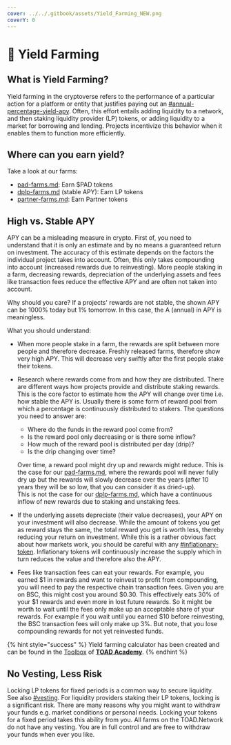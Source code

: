 ```yaml
---
cover: ../../.gitbook/assets/Yield_Farming_NEW.png
coverY: 0
---
```


# 🌾 Yield Farming

## What is Yield Farming?

Yield farming in the cryptoverse refers to the performance of a particular action for a platform or entity that justifies paying out an [#annual-percentage-yield-apy](../../fundamentals/glossary.md#annual-percentage-yield-apy "mention"). Often, this effort entails adding liquidity to a network, and then staking liquidity provider (LP) tokens, or adding liquidity to a market for borrowing and lending. Projects incentivize this behavior when it enables them to function more efficiently.

## Where can you earn yield?

Take a look at our farms:

* [pad-farms.md](pad-farms.md "mention"): Earn $PAD tokens
* [dplp-farms.md](dplp-farms.md "mention") (stable APY): Earn LP tokens
* [partner-farms.md](partner-farms.md "mention"): Earn Partner tokens

## High vs. Stable APY

APY can be a misleading measure in crypto. First of, you need to understand that it is only an estimate and by no means a guaranteed return on investment. The accuracy of this estimate depends on the factors the individual project takes into account. Often, this only takes compounding into account (increased rewards due to reinvesting). More people staking in a farm, decreasing rewards, depreciation of the underlying assets and fees like transaction fees reduce the effective APY and are often not taken into account.

Why should you care? If a projects' rewards are not stable, the shown APY can be 1000% today but 1% tomorrow. In this case, the A (annual) in APY is meaningless.

What you should understand:

* When more people stake in a farm, the rewards are split between more people and therefore decrease. Freshly released farms, therefore show very high APY. This will decrease very swiftly after the first people stake their tokens.
*   Research where rewards come from and how they are distributed. There are different ways how projects provide and distribute staking rewards. This is the core factor to estimate how the APY will change over time i.e. how stable the APY is. Usually there is some form of reward pool from which a percentage is continuously distributed to stakers. The questions you need to answer are:

    * Where do the funds in the reward pool come from?
    * Is the reward pool only decreasing or is there some inflow?
    * How much of the reward pool is distributed per day (drip)?
    * Is the drip changing over time?

    Over time, a reward pool might dry up and rewards might reduce. This is the case for our [pad-farms.md](pad-farms.md "mention"), where the rewards pool will never fully dry up but the rewards will slowly decrease over the years (after 10 years they will be so low, that you can consider it as dried-up).\
    This is not the case for our [dplp-farms.md](dplp-farms.md "mention"), which have a continuous inflow of new rewards due to staking and unstaking fees.
* If the underlying assets depreciate (their value decreases), your APY on your investment will also decrease. While the amount of tokens you get as reward stays the same, the total reward you get is worth less, thereby reducing your return on investment. While this is a rather obvious fact about how markets work, you should be careful with any [#inflationary-token](../../fundamentals/glossary.md#inflationary-token "mention"). Inflationary tokens will continuously increase the supply which in turn reduces the value and therefore also the APY.
* Fees like transaction fees can eat your rewards. For example, you earned $1 in rewards and want to reinvest to profit from compounding, you will need to pay the respective chain transaction fees. Given you are on BSC, this might cost you around $0.30. This effectively eats 30% of your $1 rewards and even more in lost future rewards. So it might be worth to wait until the fees only make up an acceptable share of your rewards. For example if you wait until you earned $10 before reinvesting, the BSC transaction fees will only make up 3%. But note, that you lose compounding rewards for not yet reinvested funds.

{% hint style="success" %}
Yield farming calculator has been created and can be found in the [Toolbox](https://toad.academy/toolbox/) of [**TOAD Academy**](../../games/toad-academy.md).
{% endhint %}

## No Vesting, Less Risk

Locking LP tokens for fixed periods is a common way to secure liquidity. See also [#vesting](../../fundamentals/glossary.md#vesting "mention"). For liquidity providers staking their LP tokens, locking is a significant risk. There are many reasons why you might want to withdraw your funds e.g. market conditions or personal needs. Locking your tokens for a fixed period takes this ability from you. All farms on the TOAD.Network do not have any vesting. You are in full control and are free to withdraw your funds when ever you like.
